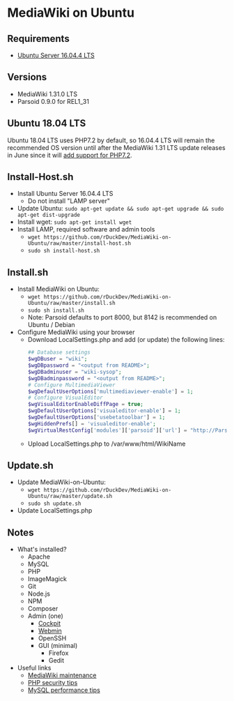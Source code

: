 # MediaWiki on Ubuntu

## Requirements

* [Ubuntu Server 16.04.4 LTS](http://releases.ubuntu.com/16.04/)

## Versions

* MediaWiki 1.31.0 LTS
* Parsoid 0.9.0 for REL1_31

## Ubuntu 18.04 LTS

Ubuntu 18.04 LTS uses PHP7.2 by default, so 16.04.4 LTS will remain the recommended OS version until after the MediaWiki 1.31 LTS update releases in June since it will [add support for PHP7.2](https://www.mediawiki.org/wiki/Compatibility#PHP).

## Install-Host.sh

* Install Ubuntu Server 16.04.4 LTS
  * Do not install "LAMP server"
* Update Ubuntu: `sudo apt-get update && sudo apt-get upgrade && sudo apt-get dist-upgrade`
* Install wget: `sudo apt-get install wget`
* Install LAMP, required software and admin tools
  * `wget https://github.com/rDuckDev/MediaWiki-on-Ubuntu/raw/master/install-host.sh`
  * `sudo sh install-host.sh`

## Install.sh

* Install MediaWiki on Ubuntu:
  * `wget https://github.com/rDuckDev/MediaWiki-on-Ubuntu/raw/master/install.sh`
  * `sudo sh install.sh`
  * Note: Parsoid defaults to port 8000, but 8142 is recommended on Ubuntu / Debian
* Configure MediaWiki using your browser
  * Download LocalSettings.php and add (or update) the following lines:
    ```php
    ## Database settings
    $wgDBuser = "wiki";
    $wgDBpassword = "<output from README>";
    $wgDBadminuser = "wiki-sysop";
    $wgDBadminpassword = "<output from README>";
    # Configure MultimediaViewer
    $wgDefaultUserOptions['multimediaviewer-enable'] = 1;
    # Configure VisualEditor
    $wgVisualEditorEnableDiffPage = true;
    $wgDefaultUserOptions['visualeditor-enable'] = 1;
    $wgDefaultUserOptions['usebetatoolbar'] = 1;
    $wgHiddenPrefs[] = 'visualeditor-enable';
    $wgVirtualRestConfig['modules']['parsoid']['url'] = "http://ParsoidURL:8142";
    ```
  * Upload LocalSettings.php to /var/www/html/WikiName

## Update.sh

* Update MediaWiki-on-Ubuntu:
  * `wget https://github.com/rDuckDev/MediaWiki-on-Ubuntu/raw/master/update.sh`
  * `sudo sh update.sh`
* Update LocalSettings.php

## Notes

* What's installed?
  * Apache
  * MySQL
  * PHP
  * ImageMagick
  * Git
  * Node.js
  * NPM
  * Composer
  * Admin (one)
    * [Cockpit](http://cockpit-project.org/)
    * [Webmin](https://doxfer.webmin.com/Webmin/Main_Page)
    * OpenSSH
    * GUI (minimal)
      * Firefox
      * Gedit
* Useful links
  * [MediaWiki maintenance](https://doc.wikimedia.org/mediawiki-core/master/php/group__Maintenance.html)
  * [PHP security tips](https://www.cyberciti.biz/tips/php-security-best-practices-tutorial.html)
  * [MySQL performance tips](https://www.percona.com/blog/2014/01/28/10-mysql-performance-tuning-settings-after-installation/)
